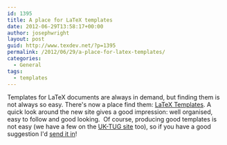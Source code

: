 ```yaml
---
id: 1395
title: A place for LaTeX templates
date: 2012-06-29T13:58:17+00:00
author: josephwright
layout: post
guid: http://www.texdev.net/?p=1395
permalink: /2012/06/29/a-place-for-latex-templates/
categories:
  - General
tags:
  - templates
---
```

Templates for LaTeX documents are always in demand, but finding them is not always so easy. There's now a place find them: <a href="http://www.latextemplates.com">LaTeX Templates</a>. A quick look around the new site gives a good impression: well organised, easy to follow and good looking.  Of course, producing good templates is not easy (we have a few on the <a href="http://uk.tug.org/category/templates/">UK-TUG site</a> too), so if you have a good suggestion I'd <a href="http://www.latextemplates.com/submit">send it in</a>!
